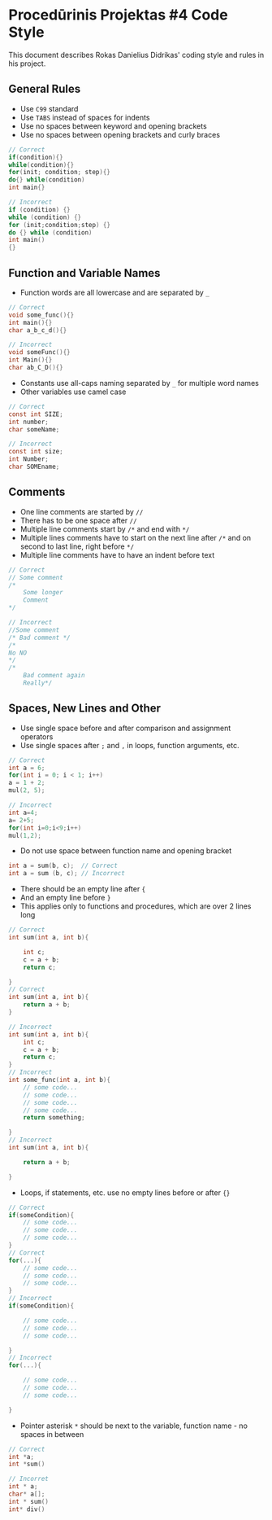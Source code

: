 # Procedūrinis Projektas #4 Code Style
This document describes Rokas Danielius Didrikas' coding style and rules in his project.

## General Rules

- Use `C99` standard
- Use `TABS` instead of spaces for indents
- Use no spaces between keyword and opening brackets
- Use no spaces between opening brackets and curly braces
```c
// Correct
if(condition){}
while(condition){}
for(init; condition; step){}
do{} while(condition)
int main{}

// Incorrect
if (condition) {}
while (condition) {}
for (init;condition;step) {}
do {} while (condition)
int main()
{}
```
## Function and Variable Names
- Function words are all lowercase and are separated by `_`
```c
// Correct
void some_func(){}
int main(){}
char a_b_c_d(){}

// Incorrect
void someFunc(){}
int Main(){}
char ab_C_D(){}
```
- Constants use all-caps naming separated by `_` for multiple word names
- Other variables use camel case
```c
// Correct
const int SIZE;
int number;
char someName;

// Incorrect
const int size;
int Number;
char SOMEname;
```
## Comments
- One line comments are started by `//`
- There has to be one space after `//`
- Multiple line comments start by `/*` and end with `*/`
- Multiple lines comments have to start on the next line after `/*` and on second to last line, right before `*/`
- Multiple line comments have to have an indent before text
```c
// Correct
// Some comment
/*
    Some longer
    Comment
*/

// Incorrect
//Some comment
/* Bad comment */
/*
No NO
*/
/*
    Bad comment again
    Really*/

```
## Spaces, New Lines and Other
- Use single space before and after comparison and assignment operators
- Use single spaces after `;` and `,` in loops, function arguments, etc.
```c
// Correct
int a = 6;
for(int i = 0; i < 1; i++)
a = 1 + 2;
mul(2, 5);

// Incorrect
int a=4;
a= 2+5;
for(int i=0;i<9;i++)
mul(1,2);
```
- Do not use space between function name and opening bracket
```c
int a = sum(b, c);  // Correct
int a = sum (b, c); // Incorrect
```

- There should be an empty line after `{`
- And an empty line before `}`
- This applies only to functions and procedures, which are over 2 lines long
```c
// Correct
int sum(int a, int b){

    int c;
    c = a + b;
    return c;

}
// Correct
int sum(int a, int b){
    return a + b;
}

// Incorrect
int sum(int a, int b){
    int c;
    c = a + b;
    return c;
}
// Incorrect
int some_func(int a, int b){
    // some code...
    // some code...
    // some code...
    // some code...
    return something;

}
// Incorrect
int sum(int a, int b){

    return a + b;

}
```
- Loops, if statements, etc. use no empty lines before or after `{}`
```c
// Correct
if(someCondition){
    // some code...
    // some code...
    // some code...
}
// Correct
for(...){
    // some code...
    // some code...
    // some code...
}
// Incorrect
if(someCondition){

    // some code...
    // some code...
    // some code...

}
// Incorrect
for(...){

    // some code...
    // some code...
    // some code...

}
```
- Pointer asterisk `*` should be next to the variable, function name - no spaces in between
```c
// Correct
int *a;
int *sum()

// Incorret
int * a;
char* a[];
int * sum()
int* div()
```
